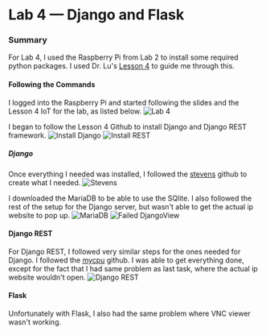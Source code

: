 # Lab 4 — Django and Flask

### Summary
For Lab 4, I used the Raspberry Pi from Lab 2 to install some required python packages.
I used Dr. Lu's [Lesson 4](https://github.com/kevinwlu/iot/tree/master/lesson4) to guide me through this.

#### Following the Commands
I logged into the Raspberry Pi and started following the slides and the Lesson 4 IoT for the lab, as listed below.
![Lab 4](https://github.com/StevenAponte815/CPE322/assets/85426937/c6936714-ffa4-423e-bab8-b905f848fe8d)

I began to follow the Lesson 4 Github to install Django and Django REST framework.
![Install Django](https://github.com/StevenAponte815/CPE322/assets/85426937/c9f5eaaf-3f13-4437-b0e4-2cd19e7943e9)
![Install REST](https://github.com/StevenAponte815/CPE322/assets/85426937/5f5987a1-a883-42ea-bea8-ea50e834653b)

##### Django
Once everything I needed was installed, I followed the [stevens](https://github.com/kevinwlu/iot/tree/master/lesson4/stevens) github to create what I needed.
![Stevens](https://github.com/StevenAponte815/CPE322/assets/85426937/44a9235e-0b9d-4703-b302-a98c70a571a0)

I downloaded the MariaDB to be able to use the SQlite. I also followed the rest of the setup for the Django server, but wasn't able to get the actual ip website to pop up.
![MariaDB](https://github.com/StevenAponte815/CPE322/assets/85426937/22004079-3d98-4d5e-a2e7-261b2588f62f)
![Failed DjangoView](https://github.com/StevenAponte815/CPE322/assets/85426937/56c8ea9e-4726-45c7-b04d-ddbae25da7aa)

#### Django REST
For Django REST, I followed very similar steps for the ones needed for Django. I followed the [mycpu](https://github.com/kevinwlu/iot/tree/master/lesson4/stevenshttps://github.com/kevinwlu/iot/tree/master/lesson4/mycpu) github.
I was able to get everything done, except for the fact that I had same problem as last task, where the actual ip website wouldn't open.
![Django REST](https://github.com/StevenAponte815/CPE322/assets/85426937/4fcf5c6d-9302-4ad6-9153-64d4e07f1e3d)

#### Flask
Unfortunately with Flask, I also had the same problem where VNC viewer wasn't working.
